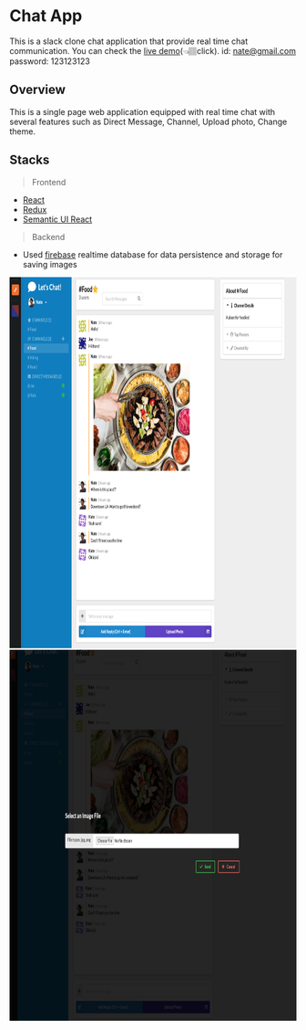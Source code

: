 # Chat App

This is a slack clone chat application that provide real time chat communication. 
You can check the [live demo](https://slack-clone-e6a29.firebaseapp.com/)(👈🏽click). 
id: nate@gmail.com
password: 123123123

## Overview

This is a single page web application equipped with real time chat with several features such as Direct Message, Channel, Upload photo, Change theme.

## Stacks
> Frontend
- [React](https://reactjs.org)
- [Redux](https://redux.js.org/basics/usage-with-react)
- [Semantic UI React](https://react.semantic-ui.com/)

> Backend
- Used [firebase](https://firebase.google.com) realtime database for data persistence and storage for saving images

<img src="/public/image1.png" alt="sc1" title="mobile1" width="1500" height="650" />
<img src="/public/image2.png" alt="sc1" title="mobile2" width="1500" height="650" />
